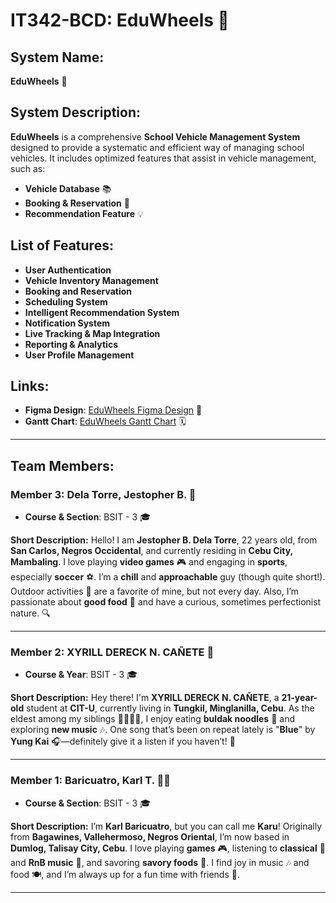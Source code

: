 # **IT342-BCD: EduWheels** 🚗

## **System Name:**
**EduWheels** 🚙

## **System Description:**
**EduWheels** is a comprehensive **School Vehicle Management System** designed to provide a systematic and efficient way of managing school vehicles. It includes optimized features that assist in vehicle management, such as:
- **Vehicle Database** 📚
- **Booking & Reservation** 📅
- **Recommendation Feature** 💡

## **List of Features:**
- **User Authentication**
- **Vehicle Inventory Management**
- **Booking and Reservation**
- **Scheduling System**
- **Intelligent Recommendation System**
- **Notification System**
- **Live Tracking & Map Integration**
- **Reporting & Analytics**
- **User Profile Management**

## **Links:**
- **Figma Design**: [EduWheels Figma Design](https://www.figma.com/design/6hVP8vmtOIeV62I0KdMk2g/EduWheels-IT342?node-id=0-1&t=IFjnpyPHnNvj4E1M-1) 🎨
- **Gantt Chart**: [EduWheels Gantt Chart](https://docs.google.com/spreadsheets/d/1qrNXIpmN1lzh68arGhznQi-Fn3tIMjYHbfhoSnXy6qA/edit?usp=sharing) 🗓️

---

## **Team Members:**

### **Member 3: Dela Torre, Jestopher B.** 👤
- **Course & Section**: BSIT - 3 🎓

**Short Description:**
Hello! I am **Jestopher B. Dela Torre**, 22 years old, from **San Carlos, Negros Occidental**, and currently residing in **Cebu City, Mambaling**. I love playing **video games** 🎮 and engaging in **sports**, especially **soccer** ⚽. I’m a **chill** and **approachable** guy (though quite short!). Outdoor activities 🌳 are a favorite of mine, but not every day. Also, I’m passionate about **good food** 🍔 and have a curious, sometimes perfectionist nature. 🔍

---

### **Member 2: XYRILL DERECK N. CAÑETE** 🎤
- **Course & Year**: BSIT - 3 🎓

**Short Description:**
Hey there! I'm **XYRILL DERECK N. CAÑETE**, a **21-year-old** student at **CIT-U**, currently living in **Tungkil, Minglanilla, Cebu**. As the eldest among my siblings 👨‍👩‍👧‍👦, I enjoy eating **buldak noodles** 🍜 and exploring **new music** 🎶. One song that’s been on repeat lately is "**Blue**" by **Yung Kai** 🎧—definitely give it a listen if you haven’t! 🎵

---

### **Member 1: Baricuatro, Karl T.** 👨‍💻
- **Course & Section**: BSIT - 3 🎓

**Short Description:**
I’m **Karl Baricuatro**, but you can call me **Karu**! Originally from **Bagawines, Vallehermoso, Negros Oriental**, I’m now based in **Dumlog, Talisay City, Cebu**. I love playing **games** 🎮, listening to **classical** 🎻 and **RnB music** 🎤, and savoring **savory foods** 🍲. I find joy in music 🎶 and food 🍽️, and I’m always up for a fun time with friends 👯.

---
